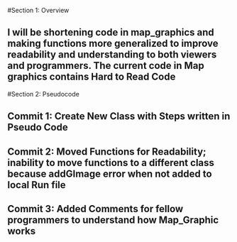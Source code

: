#Section 1: Overview

## I will be shortening code in map_graphics and making functions more generalized to improve readability and understanding to both viewers and programmers. The current code in Map graphics contains Hard to Read Code

#Section 2: Pseudocode
## Commit 1: Create New Class with Steps written in Pseudo Code
## Commit 2: Moved Functions for Readability; inability to move functions to a different class because addGImage error when not added to local Run file
## Commit 3: Added Comments for fellow programmers to understand how Map_Graphic works

